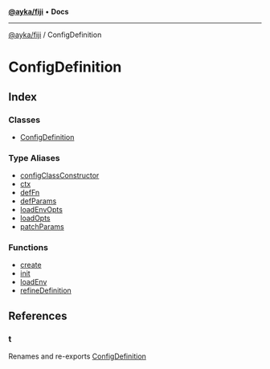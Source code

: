 [**@ayka/fiji**](../../README.md) • **Docs**

***

[@ayka/fiji](../../globals.md) / ConfigDefinition

# ConfigDefinition

## Index

### Classes

- [ConfigDefinition](classes/ConfigDefinition.md)

### Type Aliases

- [configClassConstructor](type-aliases/configClassConstructor.md)
- [ctx](type-aliases/ctx.md)
- [defFn](type-aliases/defFn.md)
- [defParams](type-aliases/defParams.md)
- [loadEnvOpts](type-aliases/loadEnvOpts.md)
- [loadOpts](type-aliases/loadOpts.md)
- [patchParams](type-aliases/patchParams.md)

### Functions

- [create](functions/create.md)
- [init](functions/init.md)
- [loadEnv](functions/loadEnv.md)
- [refineDefinition](functions/refineDefinition.md)

## References

### t

Renames and re-exports [ConfigDefinition](classes/ConfigDefinition.md)
